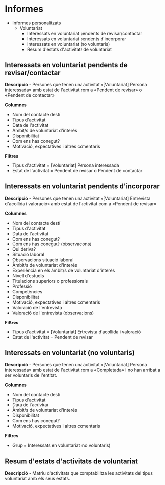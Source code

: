 # Informes

* Informes personalitzats
    * Voluntariat
        * Interessats en voluntariat pendents de revisar/contactar
        * Interessats en voluntariat pendents d'incorporar
        * Interessats en voluntariat (no voluntaris)
        * Resum d'estats d'activitats de voluntariat

## Interessats en voluntariat pendents de revisar/contactar

**Descripció** - Persones que tenen una activitat «[Voluntariat] Persona interessada» amb estat de l'activitat com a «Pendent de revisar» o «Pendent de contactar»

**Columnes**

* Nom del contacte destí
* Tipus d'activitat
* Data de l'activitat
* Àmbit/s de voluntariat d'interès
* Disponibilitat
* Com ens has conegut?
* Motivació, expectatives i altres comentaris

**Filtres**

* Tipus d'activitat = [Voluntariat] Persona interessada
* Estat de l'activitat = Pendent de revisar o Pendent de contactar

## Interessats en voluntariat pendents d'incorporar

**Descripció** - Persones que tenen una activitat «[Voluntariat] Entrevista d'acollida i valoració» amb estat de l'activitat com a «Pendent de revisar»

**Columnes**

* Nom del contacte destí
* Tipus d'activitat
* Data de l'activitat
* Com ens has conegut?
* Com ens has conegut? (observacions)
* Qui deriva?
* Situació laboral
* Observacions situació laboral
* Àmbit/s de voluntariat d'interès
* Experiència en els àmbit/s de voluntariat d'interès
* Nivell d'estudis
* Titulacions superiors o professionals
* Professió
* Competències
* Disponibilitat
* Motivació, expectatives i altres comentaris
* Valoració de l'entrevista
* Valoració de l'entrevista (observacions)

**Filtres**

* Tipus d'activitat = [Voluntariat] Entrevista d'acollida i valoració
* Estat de l'activitat = Pendent de revisar

## Interessats en voluntariat (no voluntaris)

**Descripció** - Persones que tenen una activitat «[Voluntariat] Persona interessada» amb estat de l'activitat com a «Completada» i no han arribat a ser voluntaris de l'entitat.

**Columnes**

* Nom del contacte destí
* Tipus d'activitat
* Data de l'activitat
* Àmbit/s de voluntariat d'interès
* Disponibilitat
* Com ens has conegut?
* Motivació, expectatives i altres comentaris

**Filtres**

* Grup = Interessats en voluntariat (no voluntaris)

## Resum d'estats d'activitats de voluntariat

**Descripció** - Matriu d'activitats que comptabilitza les activitats del tipus voluntariat amb els seus estats.
